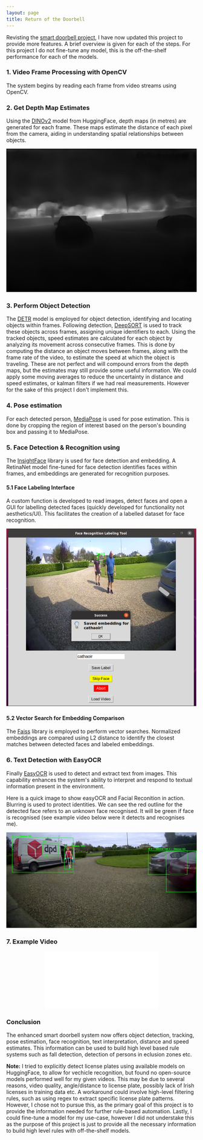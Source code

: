 ```yaml
---
layout: page
title: Return of the Doorbell
---
```


Revisting the [smart doorbell project](https://cathaoiragnew.github.io/pages/projects/doorbell/), I have now updated this project to provide more features. A brief overview is given for each of the steps.
For this project I do not fine-tune any model, this is the off-the-shelf performance for each of the models. 

### 1. Video Frame Processing with OpenCV
The system begins by reading each frame from video streams using OpenCV.

### 2. Get Depth Map Estimates
Using the [DINOv2](https://huggingface.co/facebook/dpt-dinov2-small-kitti) model from HuggingFace, depth maps (in metres) are generated for each frame. These maps estimate the distance of each pixel from the camera, aiding in understanding spatial relationships between objects. 

 <p style="text-align: center;">
   <img src="/assets/img/depth_ex.jpg" alt="Depth Map Example" style="max-width: 100%; height: auto;" />
 </p>  

### 3. Perform Object Detection
The [DETR](https://huggingface.co/facebook/detr-resnet-50) model is employed for object detection, identifying and locating objects within frames. Following detection, [DeepSORT](https://github.com/nwojke/deep_sort) is used to track these objects across frames, assigning unique identifiers to each. Using the tracked objects, speed estimates are calculated for each object by analyzing its movement across consecutive frames. This is done by computing the distance an object moves between frames, along with the frame rate of the video, to estimate the speed at which the object is traveling. These are not perfect and will compound errors from the depth maps, but the estimates may still provide some useful information. We could apply some moving averages to reduce the uncertainty in distance and speed estimates, or kalman filters if we had real measurements. However for the sake of this project I don't implement this. 

### 4. Pose estimation
For each detected person, [MediaPose](https://github.com/google-ai-edge/mediapipe) is used for pose estimation. This is done by cropping the region of interest based on the person's bounding box and passing it to MediaPose.

### 5. Face Detection & Recognition using 
The [InsightFace](https://github.com/deepinsight/insightface) library is used for face detection and embedding. A RetinaNet model fine-tuned for face detection identifies faces within frames, and embeddings are generated for recognition purposes.

#### 5.1 Face Labeling Interface
 A custom function is developed to read images, detect faces and open a GUI for labelling detected faces (quickly developed for functionality not aesthetics/UI). This facilitates the creation of a labelled dataset for face recognition.

 <p style="text-align: center;">
   <img src="/assets/img/face_embed_collect.PNG" alt="Face Embedding Labeller" style="max-width: 100%; height: auto;" />
 </p>  

#### 5.2 Vector Search for Embedding Comparison
  The [Faiss](https://github.com/facebookresearch/faiss) library is employed to perform vector searches. Normalized embeddings are compared using L2 distance to identify the closest matches between detected faces and labeled embeddings. 


### 6. Text Detection with EasyOCR
Finally [EasyOCR](https://github.com/JaidedAI/EasyOCR) is used to detect and extract text from images. This capability enhances the system's ability to interpret and respond to textual information present in the environment.

Here is a quick image to show easyOCR and Facial Reconition in action. Blurring is used to protect identities. We can see the red outline for the detected face refers to an unknown face recognised. It will be green if face is recognised (see example video below were it detects and recognises me). 

 <p style="text-align: center;">
   <img src="/assets/img/frame_unknown_1_trim_output_10.jpg" alt="Depth Map Example" style="max-width: 100%; height: auto;" />
 </p>  

### 7. Example Video

<center>
<!-- Video Container (Responsive) -->
<div class="responsive-video">
  <iframe src="/assets/img/example_walking.mp4" type="video/mp4" 
          title="YouTube video player" 
          frameborder="0" 
          allow="accelerometer; autoplay; clipboard-write; encrypted-media; gyroscope; picture-in-picture; web-share" 
          referrerpolicy="strict-origin-when-cross-origin" 
          allowfullscreen></iframe>
</div>
</center>


### Conclusion
The enhanced smart doorbell system now offers object detection, tracking, pose estimation, face recognition, text interpretation, distance and speed estimates. This information can be used to build high level based rule systems such as fall detection, detection of persons in eclusion zones etc. 

**Note:** I tried to explicitly detect license plates using available models on HuggingFace, to allow for vechicle recognition, but found no open-source models performed well for my given videos. This may be due to several reasons, video quality, angle/distance to license plate, possibly lack of Irish licenses in training data etc. A workaround could involve high-level filtering rules, such as using regex to extract specific license plate patterns. However, I chose not to pursue this, as the primary goal of this project is to provide the information needed for further rule-based automation. Lastly, I could fine-tune a model for my use-case, however I did not understake this as the purpose of this project is just to provide all the necessary information to build high level rules with off-the-shelf models. 




